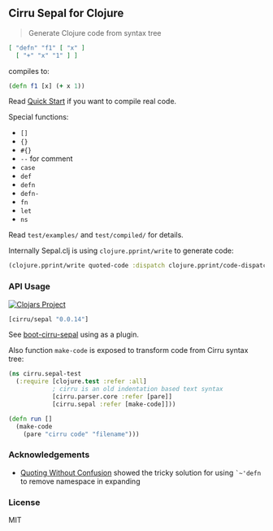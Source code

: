 
Cirru Sepal for Clojure
----

> Generate Clojure code from syntax tree

```json
[ "defn" "f1" [ "x" ]
  [ "+" "x" "1" ] ]
```

compiles to:

```clojure
(defn f1 [x] (+ x 1))
```

Read [Quick Start][quick] if you want to compile real code.

[quick]: https://github.com/Cirru/sepal.clj/wiki/Quick-Start

Special functions:

* `[]`
* `{}`
* `#{}`
* `--` for comment
* `case`
* `def`
* `defn`
* `defn-`
* `fn`
* `let`
* `ns`

Read `test/examples/` and `test/compiled/` for details.

Internally Sepal.clj is using `clojure.pprint/write` to generate code:

```clojure
(clojure.pprint/write quoted-code :dispatch clojure.pprint/code-dispatch)
```

### API Usage

[![Clojars Project](https://img.shields.io/clojars/v/cirru/sepal.svg)](https://clojars.org/cirru/sepal)

```clojure
[cirru/sepal "0.0.14"]
```

See [boot-cirru-sepal](https://github.com/Cirru/boot-cirru-sepal) using as a plugin.

Also function `make-code` is exposed to transform code from Cirru syntax tree:

```clojure
(ns cirru.sepal-test
  (:require [clojure.test :refer :all]
            ; cirru is an old indentation based text syntax
            [cirru.parser.core :refer [pare]]
            [cirru.sepal :refer [make-code]]))

(defn run []
  (make-code
    (pare "cirru code" "filename")))
```

### Acknowledgements

* [Quoting Without Confusion](https://blog.8thlight.com/colin-jones/2012/05/22/quoting-without-confusion.html)
  showed the tricky solution for using `` `~'defn `` to remove namespace in expanding

### License

MIT
